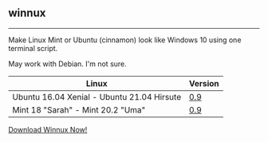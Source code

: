 ## winnux

-------
Make Linux Mint or Ubuntu (cinnamon) look like Windows 10 using one terminal script.

May work with Debian. I'm not sure.

Linux | Version
------------ | -------------
Ubuntu 16.04 Xenial - Ubuntu 21.04 Hirsute | [0.9](https://github.com/techguy16/winnux/releases/download/0.9/Winnux.sh)
Mint 18 "Sarah" - Mint 20.2 "Uma" | [0.9](https://github.com/techguy16/winnux/releases/download/0.9/Winnux.sh)

[Download Winnux Now!](https://github.com/techguy16/winnux/releases/download/0.9/Winnux.sh)
